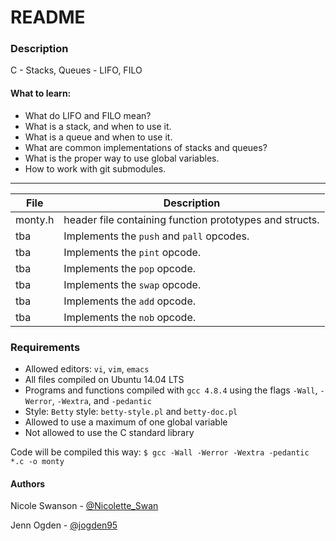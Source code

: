 # README
### Description
C - Stacks, Queues - LIFO, FILO
#### What to learn:
- What do LIFO and FILO mean?
- What is a stack, and when to use it.
- What is a queue and when to use it.
- What are common implementations of stacks and queues?
- What is the proper way to use global variables.
- How to work with git submodules.
---
File | Description
-----|------------
monty.h | header file containing function prototypes and structs.
tba | Implements the `push` and `pall` opcodes.
tba | Implements the `pint` opcode.
tba | Implements the `pop` opcode.
tba | Implements the `swap` opcode.
tba | Implements the `add` opcode.
tba | Implements the `nob` opcode.

### Requirements
- Allowed editors: `vi`, `vim`, `emacs`
- All files compiled on Ubuntu 14.04 LTS
- Programs and functions compiled with `gcc 4.8.4` using the flags `-Wall`, `-Werror`, `-Wextra`, and `-pedantic`
- Style: `Betty` style: `betty-style.pl` and `betty-doc.pl`
- Allowed to use a maximum of one global variable
- Not allowed to use the C standard library

Code will be compiled this way:
```$ gcc -Wall -Werror -Wextra -pedantic *.c -o monty```

#### Authors
Nicole Swanson - [@Nicolette_Swan](https://twitter.com/Nicolette_Swan)

Jenn Ogden -  [@jogden95](https://twitter.com/jogden95)
